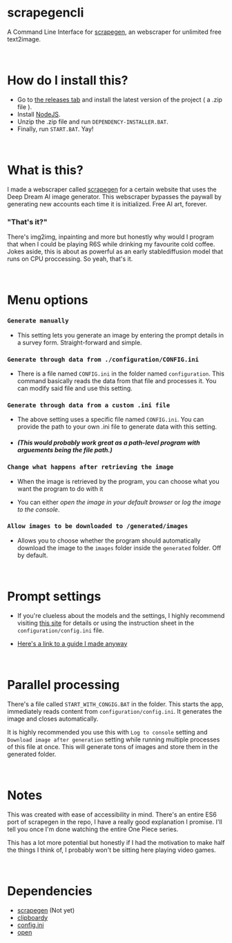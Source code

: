 # scrapegencli
 A Command Line Interface for [scrapegen](https://github.com/SuppliedOrange/scrapegen), an webscraper for unlimited free text2image.

<br>

# How do I install this?
- Go to [the releases tab](https://github.com/SuppliedOrange/scrapegen/releases) and install the latest version of the project ( a .zip file ).
- Install [NodeJS](https://nodejs.org/en/download/).
- Unzip the .zip file and run `DEPENDENCY-INSTALLER.BAT`.
- Finally, run `START.BAT`. Yay!

<br>

# What is this?
I made a webscraper called [scrapegen](https://github.com/SuppliedOrange/scrapegen) for a certain website that uses the Deep Dream AI image generator. This webscraper bypasses the paywall by generating new accounts each time it is initialized. Free AI art, forever. 
### "That's it?"
There's img2img, inpainting and more but honestly why would I program that when I could be playing R6S while drinking my favourite cold coffee. Jokes aside, this is about as powerful as an early stablediffusion model that runs on CPU proccessing. So yeah, that's it.

<br>

# Menu options

### `Generate manually`

- This setting lets you generate an image by entering the prompt details in a survey form. Straight-forward and simple.

### `Generate through data from ./configuration/CONFIG.ini`

- There is a file named `CONFIG.ini` in the folder named `configuration`. This command basically reads the data from that file and processes it. You can modify said file and use this setting.

### `Generate through data from a custom .ini file`
- The above setting uses a specific file named `CONFIG.ini`. You can provide the path to your own .ini file to generate data with this setting.

- ##### (This would probably work great as a path-level program with arguements being the file path.)

### `Change what happens after retrieving the image`
- When the image is retrieved by the program, you can choose what you want the program to do with it

- You can either *open the image in your default browser* or *log the image to the console*.

### `Allow images to be downloaded to /generated/images`
- Allows you to choose whether the program should automatically download the image to the `images` folder inside the `generated` folder. Off by default.

<br>

# Prompt settings

- If you're clueless about the models and the settings, I highly recommend visiting [this site](https://deepdreamgenerator.com/how-it-works) for details or using the instruction sheet in the `configuration/config.ini` file.

- [Here's a link to a guide I made anyway](https://github.com/SuppliedOrange/scrapegen/blob/main/prompt_guide.md)

<br>

# Parallel processing
There's a file called `START_WITH_CONGIG.BAT` in the folder. This starts the app, immediately reads content from `configuration/config.ini`. It generates the image and closes automatically.

It is highly recommended you use this with `Log to console` setting and `Download image after generation` setting while running multiple processes of this file at once. This will generate tons of images and store them in the generated folder.

<br>

# Notes

This was created with ease of accessibility in mind. There's an entire ES6 port of scrapegen in the repo, I have a really good explanation I promise. I'll tell you once I'm done watching the entire One Piece series.

This has a lot more potential but honestly if I had the motivation to make half the things I think of, I probably won't be sitting here playing video games.

<br>

# Dependencies

- [scrapegen](https://github.com/SuppliedOrange/scrapegen) (Not yet)
- [clipboardy](https://github.com/sindresorhus/clipboardy)
- [config.ini](https://github.com/martinswiderski/config.ini)
- [open](https://github.com/sindresorhus/open)
